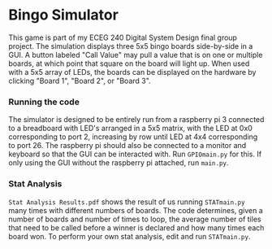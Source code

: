 # Bingo Simulator
This game is part of my ECEG 240 Digital System Design final group project. The simulation displays three 5x5 bingo boards side-by-side in a GUI. A button labeled "Call Value" may pull a value that is on one or multiple boards, at which point that square on the board will light up. When used with a 5x5 array of LEDs, the boards can be displayed on the hardware by clicking "Board 1", "Board 2", or "Board 3".
### Running the code
The simulator is designed to be entirely run from a raspberry pi 3 connected to a breadboard with LED's arranged in a 5x5 matrix, with the LED at 0x0 corresponding to port 2, increasing by row until LED at 4x4 corresponding to port 26. The raspberry pi should also be connected to a monitor and keyboard so that the GUI can be interacted with. Run `GPIOmain.py` for this.
If only using the GUI without the raspberry pi attached, run `main.py`.
### Stat Analysis
`Stat Analysis Results.pdf` shows the result of us running `STATmain.py` many times with different numbers of boards. The code determines, given a number of boards and number of times to loop, the average number of tiles that need to be called before a winner is declared and how many times each board won. To perform your own stat analysis, edit and run `STATmain.py`.
